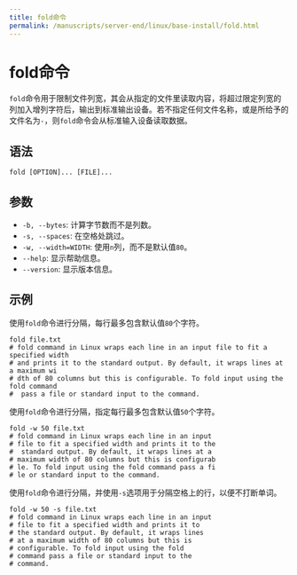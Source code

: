 ```yaml
---
title: fold命令
permalink: /manuscripts/server-end/linux/base-install/fold.html
---
```

  

# fold命令

`fold`命令用于限制文件列宽，其会从指定的文件里读取内容，将超过限定列宽的列加入增列字符后，输出到标准输出设备。若不指定任何文件名称，或是所给予的文件名为`-`，则`fold`命令会从标准输入设备读取数据。

## 语法

```shell
fold [OPTION]... [FILE]...
```

## 参数

- `-b, --bytes`: 计算字节数而不是列数。
- `-s, --spaces`: 在空格处跳过。
- `-w, --width=WIDTH`: 使用`n`列，而不是默认值`80`。
- `--help`: 显示帮助信息。
- `--version`: 显示版本信息。

## 示例

使用`fold`命令进行分隔，每行最多包含默认值`80`个字符。

```shell
fold file.txt
# fold command in Linux wraps each line in an input file to fit a specified width
# and prints it to the standard output. By default, it wraps lines at a maximum wi
# dth of 80 columns but this is configurable. To fold input using the fold command
#  pass a file or standard input to the command.
```

使用`fold`命令进行分隔，指定每行最多包含默认值`50`个字符。

```shell
fold -w 50 file.txt
# fold command in Linux wraps each line in an input
# file to fit a specified width and prints it to the
#  standard output. By default, it wraps lines at a
# maximum width of 80 columns but this is configurab
# le. To fold input using the fold command pass a fi
# le or standard input to the command.
```

使用`fold`命令进行分隔，并使用`-s`选项用于分隔空格上的行，以便不打断单词。

```shell
fold -w 50 -s file.txt
# fold command in Linux wraps each line in an input
# file to fit a specified width and prints it to
# the standard output. By default, it wraps lines
# at a maximum width of 80 columns but this is
# configurable. To fold input using the fold
# command pass a file or standard input to the
# command.
```
